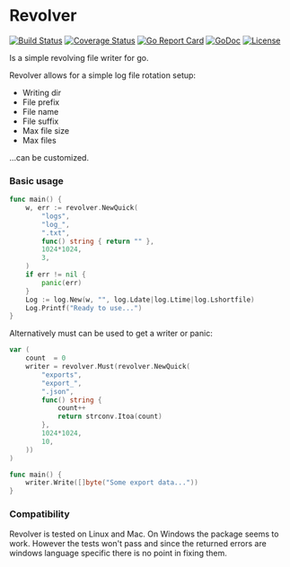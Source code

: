 # Revolver
[![Build Status](https://travis-ci.org/jksch/revolver.svg?branch=master)](https://travis-ci.org/jksch/revolver)
[![Coverage Status](https://coveralls.io/repos/github/jksch/revolver/badge.svg)](https://coveralls.io/github/jksch/revolver)
[![Go Report Card](https://goreportcard.com/badge/github.com/jksch/revolver)](https://goreportcard.com/report/github.com/jksch/revolver)
[![GoDoc](https://godoc.org/github.com/jksch/revolver?status.svg)](https://godoc.org/github.com/jksch/revolver)
[![License](https://img.shields.io/badge/license-BSD-blue.svg)](https://github.com/jksch/revolver/blob/master/LICENSE)

Is a simple revolving file writer for go.

Revolver allows for a simple log file rotation setup:

* Writing dir
* File prefix
* File name
* File suffix
* Max file size
* Max files 

...can be customized.
### Basic usage
```go
func main() {
	w, err := revolver.NewQuick(
		"logs",
		"log_",
		".txt",
		func() string { return "" },
		1024*1024,
		3,
	)
	if err != nil {
		panic(err)
	}
	Log := log.New(w, "", log.Ldate|log.Ltime|log.Lshortfile)
	Log.Printf("Ready to use...")
}
```
Alternatively must can be used to get a writer or panic:
```go
var (
	count  = 0
	writer = revolver.Must(revolver.NewQuick(
		"exports",
		"export_",
		".json",
		func() string {
			count++
			return strconv.Itoa(count)
		},
		1024*1024,
		10,
	))
)

func main() {
	writer.Write([]byte("Some export data..."))
}
```
### Compatibility
Revolver is tested on Linux and Mac. On Windows the package seems to work. However the tests won't pass and since the returned errors are windows language specific there is no point in fixing them.
